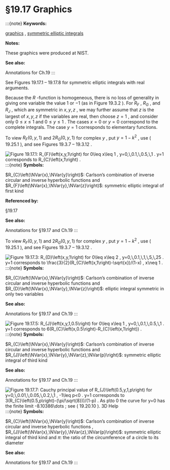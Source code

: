 # §19.17 Graphics

:::{note}
**Keywords:**

[graphics](http://dlmf.nist.gov/search/search?q=graphics) , [symmetric elliptic integrals](http://dlmf.nist.gov/search/search?q=symmetric%20elliptic%20integrals)

**Notes:**

These graphics were produced at NIST.

**See also:**

Annotations for Ch.19
:::

See Figures 19.17.1 – 19.17.8 for symmetric elliptic integrals with real arguments.

Because the $R$ -function is homogeneous, there is no loss of generality in giving one variable the value $1$ or $-1$ (as in Figure 19.3.2 ). For $R_{F}$ , $R_{G}$ , and $R_{J}$ , which are symmetric in $x,y,z$ , we may further assume that $z$ is the largest of $x,y,z$ if the variables are real, then choose $z=1$ , and consider only $0\leq x\leq 1$ and $0\leq y\leq 1$ . The cases $x=0$ or $y=0$ correspond to the complete integrals. The case $y=1$ corresponds to elementary functions.

To view $R_{F}\left(0,y,1\right)$ and $2R_{G}\left(0,y,1\right)$ for complex $y$ , put $y=1-k^{2}$ , use ( 19.25.1 ), and see Figures 19.3.7 – 19.3.12 .

<a id="fig1"></a>

![Figure 19.17.1: $R_{F}\left(x,y,1\right)$ for $0\leq x\leq 1$ , $y=0,\,0.1,\,0.5,\,1$ . $y=1$ corresponds to $R_{C}\left(x,1\right)$ .](19/17/F1.png)
:::{note}
**Symbols:**

$R_{C}\left(\NVar{x},\NVar{y}\right)$: Carlson’s combination of inverse circular and inverse hyperbolic functions and $R_{F}\left(\NVar{x},\NVar{y},\NVar{z}\right)$: symmetric elliptic integral of first kind

**Referenced by:**

§19.17

**See also:**

Annotations for §19.17 and Ch.19
:::

To view $R_{F}\left(0,y,1\right)$ and $2R_{G}\left(0,y,1\right)$ for complex $y$ , put $y=1-k^{2}$ , use ( 19.25.1 ), and see Figures 19.3.7 – 19.3.12 .

<a id="fig2"></a>

![Figure 19.17.3: $R_{D}\left(x,y,1\right)$ for $0\leq x\leq 2$ , $y=0,\,0.1,\,1,\,5,\,25$ . $y=1$ corresponds to $\frac{3}{2}(R_{C}\left(x,1\right)-\sqrt{x})/(1-x)$ , $x\neq 1$ .](19/17/F3.png)
:::{note}
**Symbols:**

$R_{C}\left(\NVar{x},\NVar{y}\right)$: Carlson’s combination of inverse circular and inverse hyperbolic functions and $R_{D}\left(\NVar{x},\NVar{y},\NVar{z}\right)$: elliptic integral symmetric in only two variables

**See also:**

Annotations for §19.17 and Ch.19
:::

<a id="fig3"></a>

![Figure 19.17.5: $R_{J}\left(x,y,1,0.5\right)$ for $0\leq x\leq 1$ , $y=0,\,0.1,\,0.5,\,1$ . $y=1$ corresponds to $6(R_{C}\left(x,0.5\right)-R_{C}\left(x,1\right))$ .](19/17/F5.png)
:::{note}
**Symbols:**

$R_{C}\left(\NVar{x},\NVar{y}\right)$: Carlson’s combination of inverse circular and inverse hyperbolic functions and $R_{J}\left(\NVar{x},\NVar{y},\NVar{z},\NVar{p}\right)$: symmetric elliptic integral of third kind

**See also:**

Annotations for §19.17 and Ch.19
:::

<a id="fig4"></a>

![Figure 19.17.7: Cauchy principal value of $R_{J}\left(0.5,y,1,p\right)$ for $y=0,\,0.01,\,0.05,\,0.2,\,1$ , $-1\leq p<0$ . $y=1$ corresponds to $3(R_{C}\left(0.5,p\right)-(\pi/\sqrt{8}))/(1-p)$ . As $p\to 0$ the curve for $y=0$ has the finite limit $-8.10386\dots$ ; see ( 19.20.10 ). 3D Help](19/17/F7.png)
:::{note}
**Symbols:**

$R_{C}\left(\NVar{x},\NVar{y}\right)$: Carlson’s combination of inverse circular and inverse hyperbolic functions , $R_{J}\left(\NVar{x},\NVar{y},\NVar{z},\NVar{p}\right)$: symmetric elliptic integral of third kind and $\pi$: the ratio of the circumference of a circle to its diameter

**See also:**

Annotations for §19.17 and Ch.19
:::
